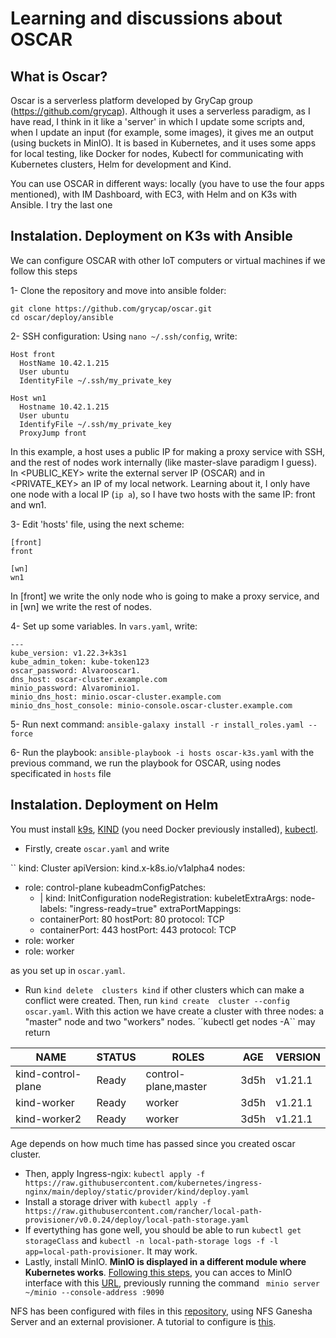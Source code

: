 # Learning and discussions about OSCAR

## What is Oscar?

Oscar is a serverless platform developed by GryCap group (https://github.com/grycap). Although it uses a serverless paradigm, as I have read, I think in it like a 'server' in which I update some scripts and, when I update an input (for example, some images), it gives me an output (using buckets in MinIO). It is based in Kubernetes, and it uses some apps for local testing, like Docker for nodes, Kubectl for communicating with Kubernetes clusters, Helm for development and Kind. 

You can use OSCAR in different ways: locally (you have to use the four apps mentioned), with IM Dashboard, with EC3, with Helm and on K3s with Ansible. I try the last one

## Instalation. Deployment on K3s with Ansible

We can configure OSCAR with other IoT computers or virtual machines if we follow this steps

1- Clone the repository and move into ansible folder:
```
git clone https://github.com/grycap/oscar.git
cd oscar/deploy/ansible
```

2- SSH configuration: Using ``nano ~/.ssh/config``, write:

```
Host front
  HostName 10.42.1.215    
  User ubuntu
  IdentityFile ~/.ssh/my_private_key

Host wn1
  Hostname 10.42.1.215
  User ubuntu
  IdentifyFile ~/.ssh/my_private_key
  ProxyJump front
```
In this example, a host uses a public IP for making a proxy service with SSH, and the rest of nodes work internally (like master-slave paradigm I guess). In <PUBLIC_KEY> write the external server IP (OSCAR) and in <PRIVATE_KEY> an IP of my local network. Learning about it, I only have one node with a local IP (``ip a``), so I have two hosts with the same IP: front and wn1.

3- Edit 'hosts' file, using the next scheme:
```
[front]
front

[wn]
wn1
```
In [front] we write the only node who is going to make a proxy service, and in [wn] we write the rest of nodes.

4- Set up some variables. In ``vars.yaml``, write:
```
---
kube_version: v1.22.3+k3s1
kube_admin_token: kube-token123
oscar_password: Alvarooscar1.
dns_host: oscar-cluster.example.com
minio_password: Alvarominio1.
minio_dns_host: minio.oscar-cluster.example.com
minio_dns_host_console: minio-console.oscar-cluster.example.com
```

5- Run next command:
```ansible-galaxy install -r install_roles.yaml --force```

6- Run the playbook:
```ansible-playbook -i hosts oscar-k3s.yaml```
with the previous command, we run the playbook for OSCAR, using nodes specificated in ``hosts`` file

## Instalation. Deployment on Helm
You must install [k9s](https://github.com/derailed/k9s), [KIND](https://kind.sigs.k8s.io/) (you need Docker previously installed), [kubectl](https://kubernetes.io/es/docs/tasks/tools/).

- Firstly, create ``oscar.yaml`` and write

``
kind: Cluster
apiVersion: kind.x-k8s.io/v1alpha4
nodes:
- role: control-plane
  kubeadmConfigPatches:
  - |
    kind: InitConfiguration
    nodeRegistration:
      kubeletExtraArgs:
        node-labels: "ingress-ready=true"
  extraPortMappings:
  - containerPort: 80
    hostPort: 80
    protocol: TCP
  - containerPort: 443
    hostPort: 443
    protocol: TCP
- role: worker
- role: worker

as you set up in ``oscar.yaml``.

- Run ``kind delete  clusters kind`` if other clusters which can make a conflict were created. Then, run ``kind create  cluster --config oscar.yaml``. With this action we have create a cluster with three nodes: a "master" node and two "workers" nodes. ´´kubectl get nodes -A`` may return

| NAME                | STATUS | ROLES                 | AGE   | VERSION  |
|---------------------|--------|-----------------------|-------|----------|
| kind-control-plane  | Ready  | control-plane,master  | 3d5h  | v1.21.1  |
| kind-worker         | Ready  | worker                | 3d5h  | v1.21.1  |
| kind-worker2        | Ready  | worker                | 3d5h  | v1.21.1  |

Age depends on how much time has passed since you created oscar cluster.

- Then, apply Ingress-ngix: ``kubectl apply -f https://raw.githubusercontent.com/kubernetes/ingress-nginx/main/deploy/static/provider/kind/deploy.yaml``
- Install a storage driver with ``kubectl apply -f https://raw.githubusercontent.com/rancher/local-path-provisioner/v0.0.24/deploy/local-path-storage.yaml``
- If evertything has gone well, you should be able to run ``kubectl get storageClass`` and ``kubectl -n local-path-storage logs -f -l app=local-path-provisioner``. It may work.
- Lastly, install MinIO. **MinIO is displayed in a different module where Kubernetes works**. [Following this steps](https://min.io/docs/minio/linux/index.html), you can acces to MinIO interface with this [URL](http://10.42.0.191:9090), previously running the command `` minio server ~/minio --console-address :9090``

NFS has been configured with files in this [repository](https://github.com/kubernetes-sigs/nfs-ganesha-server-and-external-provisioner), using NFS Ganesha Server and an external provisioner. A tutorial to configure is [this](https://cloudyuga.guru/hands_on_lab/nfs-kind).

